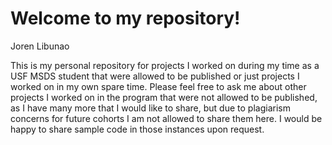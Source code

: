 # Welcome to my repository!
Joren Libunao

This is my personal repository for projects I worked on during my time as a USF MSDS student that were allowed to be published or just projects I worked on in my own spare time. Please feel free to ask me about other projects I worked on in the program that were not allowed to be published, as I have many more that I would like to share, but due to plagiarism concerns for future cohorts I am not allowed to share them here. I would be happy to share sample code in those instances upon request.
